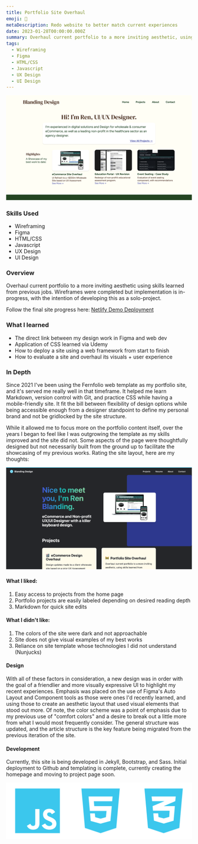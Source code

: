 ```yaml
---
title: Portfolio Site Overhaul
emoji: 🚧
metaDescription: Redo website to better match current experiences
date: 2023-01-28T00:00:00.000Z
summary: Overhaul current portfolio to a more inviting aesthetic, using skills learned from previous projects.
tags:
  - Wireframing
  - Figma
  - HTML/CSS
  - Javascript
  - UX Design
  - UI Design
---
```


![Previous site design, a desktop size screenshot of the homepage](/static/img/desktop-screen.png)

### Skills Used
  - Wireframing
  - Figma
  - HTML/CSS
  - Javascript
  - UX Design
  - UI Design

### Overview

Overhaul current portfolio to a more inviting aesthetic using skills learned from previous jobs. Wireframes were completed but implementation is in-progress, with the intention of developing this as a solo-project.

Follow the final site progress here: [Netlify Demo Deployment](https://chipper-cranachan-7c0631.netlify.app/)

### What I learned

- The direct link between my design work in Figma and web dev
- Application of CSS learned via Udemy
- How to deploy a site using a web framework from start to finish
- How to evaluate a site and overhaul its visuals + user experience

### In Depth

Since 2021 I've been using the Fernfolio web template as my portfolio site, and it's served me really well in that timeframe. It helped me learn Markdown, version control with Git, and practice CSS while having a mobile-friendly site. It fit the bill between flexibility of design options while being accessible enough from a designer standpoint to define my personal brand and not be gridlocked by the site structure.

While it allowed me to focus more on the portfolio content itself, over the years I began to feel like I was outgrowing the template as my skills improved and the site did not. Some aspects of the page were thoughtfully designed but not necessarily built from the ground up to facilitate the showcasing of my previous works. Rating the site layout, here are my thoughts: 

![Current site design, a desktop size and mobile-sized mockup of the homepage](/static/img/portfolio-screen-old.png)

#### What I liked:
1. Easy access to projects from the home page
2. Portfolio projects are easily labeled depending on desired reading depth
3. Markdown for quick site edits

#### What I didn't like:
1. The colors of the site were dark and not approachable
2. Site does not give visual examples of my best works
3. Reliance on site template whose technologies I did not understand (Nunjucks)

#### Design
With all of these factors in consideration, a new design was in order with the goal of a friendlier and more visually expressive UI to highlight my recent experiences. Emphasis was placed on the use of Figma's Auto Layout and Component tools as those were ones I'd recently learned, and using those to create an aesthetic layout that used visual elements that stood out more. Of note, the color scheme was a point of emphasis due to my previous use of "comfort colors" and a desire to break out a little more from what I would most frequently consider. The general structure was updated, and the article structure is the key feature being migrated from the previous iteration of the site.

#### Development

Currently, this site is being developed in Jekyll, Bootstrap, and Sass. Initial deployment to Github and templating is complete, currently creating the homepage and moving to project page soon.

![JS, HTML, and CSS Logo](/static/img/web-dev-logos.svg)
